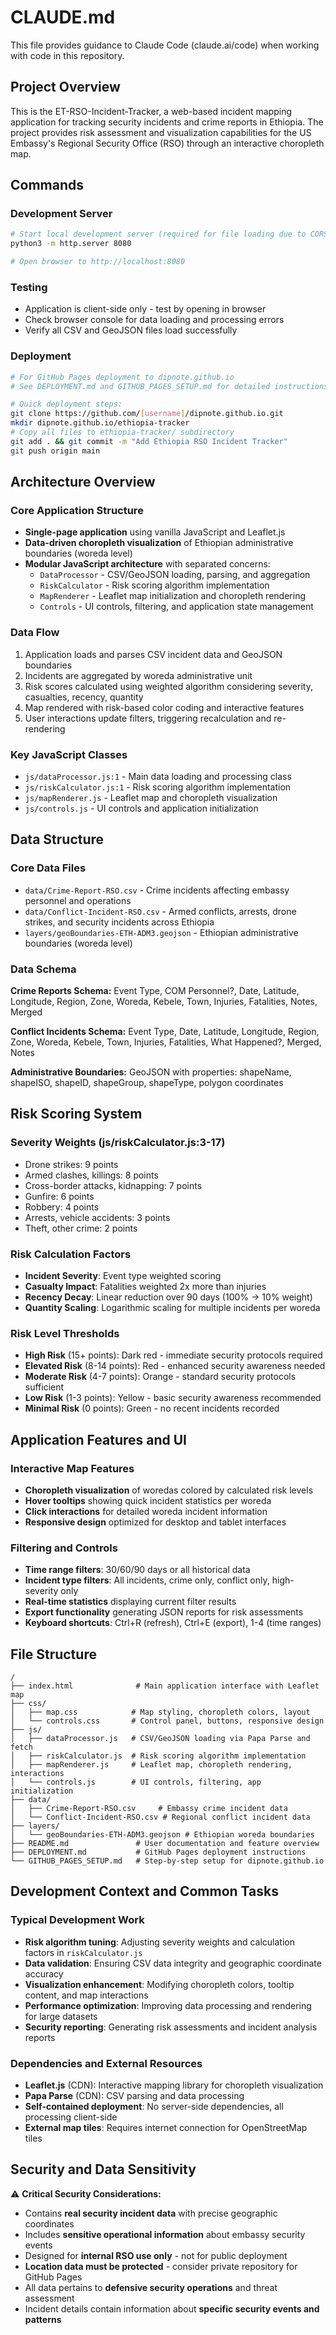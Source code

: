 # CLAUDE.md

This file provides guidance to Claude Code (claude.ai/code) when working with code in this repository.

## Project Overview

This is the ET-RSO-Incident-Tracker, a web-based incident mapping application for tracking security incidents and crime reports in Ethiopia. The project provides risk assessment and visualization capabilities for the US Embassy's Regional Security Office (RSO) through an interactive choropleth map.

## Commands

### Development Server
```bash
# Start local development server (required for file loading due to CORS)
python3 -m http.server 8080

# Open browser to http://localhost:8080
```

### Testing
- Application is client-side only - test by opening in browser
- Check browser console for data loading and processing errors
- Verify all CSV and GeoJSON files load successfully

### Deployment
```bash
# For GitHub Pages deployment to dipnote.github.io
# See DEPLOYMENT.md and GITHUB_PAGES_SETUP.md for detailed instructions

# Quick deployment steps:
git clone https://github.com/[username]/dipnote.github.io.git
mkdir dipnote.github.io/ethiopia-tracker
# Copy all files to ethiopia-tracker/ subdirectory
git add . && git commit -m "Add Ethiopia RSO Incident Tracker"
git push origin main
```

## Architecture Overview

### Core Application Structure
- **Single-page application** using vanilla JavaScript and Leaflet.js
- **Data-driven choropleth visualization** of Ethiopian administrative boundaries (woreda level)
- **Modular JavaScript architecture** with separated concerns:
  - `DataProcessor` - CSV/GeoJSON loading, parsing, and aggregation
  - `RiskCalculator` - Risk scoring algorithm implementation
  - `MapRenderer` - Leaflet map initialization and choropleth rendering
  - `Controls` - UI controls, filtering, and application state management

### Data Flow
1. Application loads and parses CSV incident data and GeoJSON boundaries
2. Incidents are aggregated by woreda administrative unit
3. Risk scores calculated using weighted algorithm considering severity, casualties, recency, quantity
4. Map rendered with risk-based color coding and interactive features
5. User interactions update filters, triggering recalculation and re-rendering

### Key JavaScript Classes
- `js/dataProcessor.js:1` - Main data loading and processing class
- `js/riskCalculator.js:1` - Risk scoring algorithm implementation  
- `js/mapRenderer.js` - Leaflet map and choropleth visualization
- `js/controls.js` - UI controls and application initialization

## Data Structure

### Core Data Files
- `data/Crime-Report-RSO.csv` - Crime incidents affecting embassy personnel and operations
- `data/Conflict-Incident-RSO.csv` - Armed conflicts, arrests, drone strikes, and security incidents across Ethiopia
- `layers/geoBoundaries-ETH-ADM3.geojson` - Ethiopian administrative boundaries (woreda level)

### Data Schema

**Crime Reports Schema:**
Event Type, COM Personnel?, Date, Latitude, Longitude, Region, Zone, Woreda, Kebele, Town, Injuries, Fatalities, Notes, Merged

**Conflict Incidents Schema:**
Event Type, Date, Latitude, Longitude, Region, Zone, Woreda, Kebele, Town, Injuries, Fatalities, What Happened?, Merged, Notes

**Administrative Boundaries:**
GeoJSON with properties: shapeName, shapeISO, shapeID, shapeGroup, shapeType, polygon coordinates

## Risk Scoring System

### Severity Weights (js/riskCalculator.js:3-17)
- Drone strikes: 9 points
- Armed clashes, killings: 8 points  
- Cross-border attacks, kidnapping: 7 points
- Gunfire: 6 points
- Robbery: 4 points
- Arrests, vehicle accidents: 3 points
- Theft, other crime: 2 points

### Risk Calculation Factors
- **Incident Severity**: Event type weighted scoring
- **Casualty Impact**: Fatalities weighted 2x more than injuries
- **Recency Decay**: Linear reduction over 90 days (100% → 10% weight)
- **Quantity Scaling**: Logarithmic scaling for multiple incidents per woreda

### Risk Level Thresholds
- **High Risk** (15+ points): Dark red - immediate security protocols required
- **Elevated Risk** (8-14 points): Red - enhanced security awareness needed  
- **Moderate Risk** (4-7 points): Orange - standard security protocols sufficient
- **Low Risk** (1-3 points): Yellow - basic security awareness recommended
- **Minimal Risk** (0 points): Green - no recent incidents recorded

## Application Features and UI

### Interactive Map Features
- **Choropleth visualization** of woredas colored by calculated risk levels
- **Hover tooltips** showing quick incident statistics per woreda
- **Click interactions** for detailed woreda incident information
- **Responsive design** optimized for desktop and tablet interfaces

### Filtering and Controls
- **Time range filters**: 30/60/90 days or all historical data
- **Incident type filters**: All incidents, crime only, conflict only, high-severity only
- **Real-time statistics** displaying current filter results
- **Export functionality** generating JSON reports for risk assessments
- **Keyboard shortcuts**: Ctrl+R (refresh), Ctrl+E (export), 1-4 (time ranges)

## File Structure

```
/
├── index.html              # Main application interface with Leaflet map
├── css/
│   ├── map.css            # Map styling, choropleth colors, layout
│   └── controls.css       # Control panel, buttons, responsive design
├── js/
│   ├── dataProcessor.js   # CSV/GeoJSON loading via Papa Parse and fetch
│   ├── riskCalculator.js  # Risk scoring algorithm implementation  
│   ├── mapRenderer.js     # Leaflet map, choropleth rendering, interactions
│   └── controls.js        # UI controls, filtering, app initialization
├── data/
│   ├── Crime-Report-RSO.csv     # Embassy crime incident data
│   └── Conflict-Incident-RSO.csv # Regional conflict incident data
├── layers/
│   └── geoBoundaries-ETH-ADM3.geojson # Ethiopian woreda boundaries
├── README.md               # User documentation and feature overview
├── DEPLOYMENT.md           # GitHub Pages deployment instructions
└── GITHUB_PAGES_SETUP.md   # Step-by-step setup for dipnote.github.io
```

## Development Context and Common Tasks

### Typical Development Work
- **Risk algorithm tuning**: Adjusting severity weights and calculation factors in `riskCalculator.js`
- **Data validation**: Ensuring CSV data integrity and geographic coordinate accuracy
- **Visualization enhancement**: Modifying choropleth colors, tooltip content, and map interactions
- **Performance optimization**: Improving data processing and rendering for large datasets
- **Security reporting**: Generating risk assessments and incident analysis reports

### Dependencies and External Resources
- **Leaflet.js** (CDN): Interactive mapping library for choropleth visualization
- **Papa Parse** (CDN): CSV parsing and data processing
- **Self-contained deployment**: No server-side dependencies, all processing client-side
- **External map tiles**: Requires internet connection for OpenStreetMap tiles

## Security and Data Sensitivity

⚠️ **Critical Security Considerations:**
- Contains **real security incident data** with precise geographic coordinates
- Includes **sensitive operational information** about embassy security events
- Designed for **internal RSO use only** - not for public deployment
- **Location data must be protected** - consider private repository for GitHub Pages
- All data pertains to **defensive security operations** and threat assessment
- Incident details contain information about **specific security events and patterns**